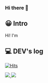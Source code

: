 ### Hi there 👋

<!--
**oo-ni/oo-ni** is a ✨ _special_ ✨ repository because its `README.md` (this file) appears on your GitHub profile.

Here are some ideas to get you started:

- 🔭 I’m currently working on ...
- 🌱 I’m currently learning ...
- 👯 I’m looking to collaborate on ...
- 🤔 I’m looking for help with ...
- 💬 Ask me about ...
- 📫 How to reach me: ...
- 😄 Pronouns: ...
- ⚡ Fun fact: ...
-->

## 😀 Intro
Hi! I'm 


## 💻 DEV's log


[![Hits](https://hits.seeyoufarm.com/api/count/incr/badge.svg?url=https%3A%2F%2Fgithub.com%2Foo-ni&count_bg=%2379C83D&title_bg=%23555555&icon=&icon_color=%23E7E7E7&title=hits&edge_flat=false)](https://hits.seeyoufarm.com)  

<div>
  <a href="https://github.com/oo-ni/github-readme-stats">
    <img src="https://github-readme-stats.vercel.app/api?username=oo-ni&include_all_commits=true&show_icons=true&theme=github_dark" style="max-width: 100%; height: auto;"/>
    <img src="https://github-readme-stats.vercel.app/api/top-langs/?username=oo-ni&layout=compact" style="max-width: 100%; height: auto;"/>
  </a>
</div>

